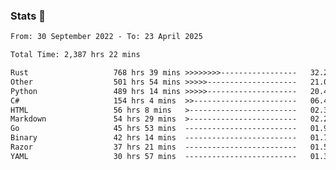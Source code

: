 ### Stats 👋
<!--START_SECTION:waka-->

```txt
From: 30 September 2022 - To: 23 April 2025

Total Time: 2,387 hrs 22 mins

Rust                   768 hrs 39 mins >>>>>>>>-----------------   32.20 %
Other                  501 hrs 54 mins >>>>>--------------------   21.02 %
Python                 489 hrs 14 mins >>>>>--------------------   20.49 %
C#                     154 hrs 4 mins  >>-----------------------   06.45 %
HTML                   56 hrs 8 mins   >------------------------   02.35 %
Markdown               54 hrs 29 mins  >------------------------   02.28 %
Go                     45 hrs 53 mins  -------------------------   01.92 %
Binary                 42 hrs 14 mins  -------------------------   01.77 %
Razor                  37 hrs 21 mins  -------------------------   01.56 %
YAML                   30 hrs 57 mins  -------------------------   01.30 %
```

<!--END_SECTION:waka-->

<!--
**buhaytza2005/buhaytza2005** is a ✨ _special_ ✨ repository because its `README.md` (this file) appears on your GitHub profile.

Here are some ideas to get you started:

- 🔭 I’m currently working on ...
- 🌱 I’m currently learning ...
- 👯 I’m looking to collaborate on ...
- 🤔 I’m looking for help with ...
- 💬 Ask me about ...
- 📫 How to reach me: ...
- 😄 Pronouns: ...
- ⚡ Fun fact: ...
-->


